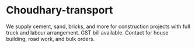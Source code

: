 # Choudhary-transport
We supply cement, sand, bricks, and more for construction projects with full truck and labour arrangement. GST bill available. Contact for house building, road work, and bulk orders.
